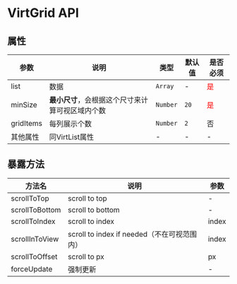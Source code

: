 # VirtGrid API

## 属性

| 参数      | 说明                                             | 类型     | 默认值 | 是否必须                     |
| --------- | ------------------------------------------------ | -------- | ------ | ---------------------------- |
| list      | 数据                                             | `Array`  | -      | <font color="#f00">是</font> |
| minSize   | **最小尺寸**，会根据这个尺寸来计算可视区域内个数 | `Number` | `20`   | <font color="#f00">是</font> |
| gridItems | 每列展示个数                                     | `Number` | `2`    | 否                           |
| 其他属性  | 同VirtList属性                                   | -        | -      | -                            |

## 暴露方法

| 方法名         | 说明                                        | 参数  |
| -------------- | ------------------------------------------- | ----- |
| scrollToTop    | scroll to top                               | -     |
| scrollToBottom | scroll to bottom                            | -     |
| scrollToIndex  | scroll to index                             | index |
| scrollInToView | scroll to index if needed（不在可视范围内） | index |
| scrollToOffset | scroll to px                                | px    |
| forceUpdate    | 强制更新                                    | -     |
